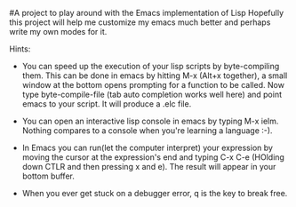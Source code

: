 #A project to play around with the Emacs implementation of Lisp
Hopefully this project will help me customize my emacs much better and perhaps write my own modes for it.

Hints:

* You can speed up the execution of your lisp scripts by byte-compiling them. This can be done in emacs by hitting M-x (Alt+x together), a small window at the bottom opens prompting for a function to be called. Now type byte-compile-file (tab auto completion works well here) and point emacs to your script. It will produce a .elc file.

* You can open an interactive lisp console in emacs by typing M-x ielm. Nothing compares to a console when you're learning a language :-).

* In Emacs you can run(let the computer interpret) your expression by moving the cursor at the expression's end and typing C-x C-e (HOlding down CTLR and then pressing x and e). The result will appear in your bottom buffer.

* When you ever get stuck on a debugger error, q is the key to break free.